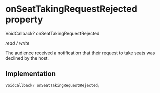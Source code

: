 


# onSeatTakingRequestRejected property







VoidCallback? onSeatTakingRequestRejected
  
_<span class="feature">read / write</span>_



<p>The audience received a notification that their request to take seats was declined by the host.</p>



## Implementation

```dart
VoidCallback? onSeatTakingRequestRejected;
```







